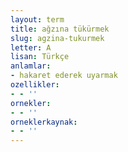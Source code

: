 ```yaml
---
layout: term
title: ağzına tükürmek
slug: agzina-tukurmek
letter: A
lisan: Türkçe
anlamlar:
- hakaret ederek uyarmak
ozellikler:
- - ''
ornekler:
- - ''
orneklerkaynak:
- - ''
---
```

